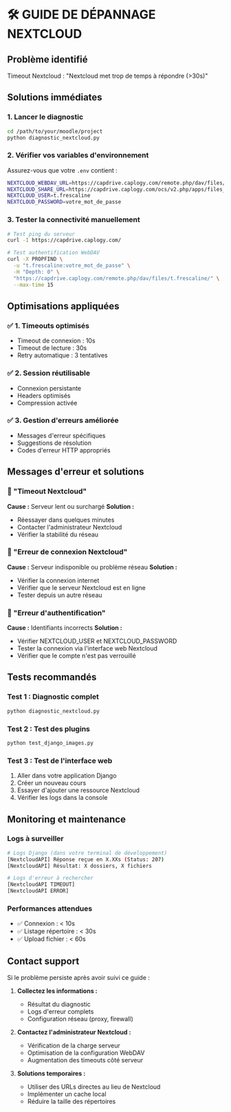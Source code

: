 # 🛠️ GUIDE DE DÉPANNAGE NEXTCLOUD

## Problème identifié
Timeout Nextcloud : "Nextcloud met trop de temps à répondre (>30s)"

## Solutions immédiates

### 1. Lancer le diagnostic
```bash
cd /path/to/your/moodle/project
python diagnostic_nextcloud.py
```

### 2. Vérifier vos variables d'environnement
Assurez-vous que votre `.env` contient :
```bash
NEXTCLOUD_WEBDAV_URL=https://capdrive.caplogy.com/remote.php/dav/files/t.frescaline/
NEXTCLOUD_SHARE_URL=https://capdrive.caplogy.com/ocs/v2.php/apps/files_sharing/api/v1/shares
NEXTCLOUD_USER=t.frescaline
NEXTCLOUD_PASSWORD=votre_mot_de_passe
```

### 3. Tester la connectivité manuellement
```bash
# Test ping du serveur
curl -I https://capdrive.caplogy.com/

# Test authentification WebDAV
curl -X PROPFIND \
  -u "t.frescaline:votre_mot_de_passe" \
  -H "Depth: 0" \
  "https://capdrive.caplogy.com/remote.php/dav/files/t.frescaline/" \
  --max-time 15
```

## Optimisations appliquées

### ✅ 1. Timeouts optimisés
- Timeout de connexion : 10s
- Timeout de lecture : 30s
- Retry automatique : 3 tentatives

### ✅ 2. Session réutilisable
- Connexion persistante
- Headers optimisés
- Compression activée

### ✅ 3. Gestion d'erreurs améliorée
- Messages d'erreur spécifiques
- Suggestions de résolution
- Codes d'erreur HTTP appropriés

## Messages d'erreur et solutions

### 🔴 "Timeout Nextcloud"
**Cause :** Serveur lent ou surchargé
**Solution :** 
- Réessayer dans quelques minutes
- Contacter l'administrateur Nextcloud
- Vérifier la stabilité du réseau

### 🔴 "Erreur de connexion Nextcloud"
**Cause :** Serveur indisponible ou problème réseau
**Solution :**
- Vérifier la connexion internet
- Vérifier que le serveur Nextcloud est en ligne
- Tester depuis un autre réseau

### 🔴 "Erreur d'authentification"
**Cause :** Identifiants incorrects
**Solution :**
- Vérifier NEXTCLOUD_USER et NEXTCLOUD_PASSWORD
- Tester la connexion via l'interface web Nextcloud
- Vérifier que le compte n'est pas verrouillé

## Tests recommandés

### Test 1 : Diagnostic complet
```bash
python diagnostic_nextcloud.py
```

### Test 2 : Test des plugins
```bash
python test_django_images.py
```

### Test 3 : Test de l'interface web
1. Aller dans votre application Django
2. Créer un nouveau cours
3. Essayer d'ajouter une ressource Nextcloud
4. Vérifier les logs dans la console

## Monitoring et maintenance

### Logs à surveiller
```bash
# Logs Django (dans votre terminal de développement)
[NextcloudAPI] Réponse reçue en X.XXs (Status: 207)
[NextcloudAPI] Résultat: X dossiers, X fichiers

# Logs d'erreur à rechercher
[NextcloudAPI TIMEOUT] 
[NextcloudAPI ERROR]
```

### Performances attendues
- ✅ Connexion : < 10s
- ✅ Listage répertoire : < 30s
- ✅ Upload fichier : < 60s

## Contact support

Si le problème persiste après avoir suivi ce guide :

1. **Collectez les informations :**
   - Résultat du diagnostic
   - Logs d'erreur complets
   - Configuration réseau (proxy, firewall)

2. **Contactez l'administrateur Nextcloud :**
   - Vérification de la charge serveur
   - Optimisation de la configuration WebDAV
   - Augmentation des timeouts côté serveur

3. **Solutions temporaires :**
   - Utiliser des URLs directes au lieu de Nextcloud
   - Implémenter un cache local
   - Réduire la taille des répertoires

